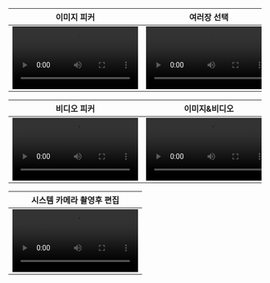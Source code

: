|이미지 피커|여러장 선택|
|---|---|
|<video controls autoplay width="250"><source src="./single_gallery.mp4" type="video/mp4"/></video>|<video controls autoplay width="250"><source src="./multi_gallery.mp4" type="video/mp4"/></video>|

|비디오 피커|이미지&비디오|
|---|---|
|<video controls autoplay width="250"><source src="./video.mp4" type="video/mp4"/></video>|<video controls autoplay width="250"><source src="./chat.mp4" type="video/mp4"/></video>|

|시스템 카메라 촬영후 편집|
|---|
|<video controls autoplay width="250"><source src="./systemVideo.mp4" type="video/mp4"/></video>|